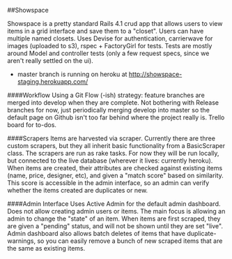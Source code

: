 ##Showspace

Showspace is a pretty standard Rails 4.1 crud app that allows users to view items in a
grid interface and save them to a "closet". Users can have multiple named closets.
Uses Devise for authentication, carrierwave for images (uploaded to s3), rspec +
FactoryGirl for tests. Tests are mostly around Model and controller tests (only a
few request specs, since we aren't really settled on the ui).

- master branch is running on heroku at http://showspace-staging.herokuapp.com/

####Workflow
Using a Git Flow (-ish) strategy: feature branches are merged into develop when they
are complete. Not bothering with Release branches for now, just periodically merging
develop into master so the default page on Github isn't too far behind where the
project really is. Trello board for to-dos.


####Scrapers
Items are harvested via scraper. Currently there are three custom scrapers, but
they all inherit basic functionality from a BasicScraper class. The scrapers are
run as rake tasks. For now they will be run locally, but connected to the live
database (wherever it lives: currently heroku).
When items are created, their attributes are checked against existing items (name,
price, designer, etc), and given a "match score" based on similarity. This score
is accessible in the admin interface, so an admin can verify whether the items
created are duplicates or new.


####Admin Interface
Uses Active Admin for the default admin dashboard. Does not allow creating admin
users or items. The main focus is allowing an admin to change the "state" of an
item. When items are first scraped, they are given a "pending" status, and will
not be shown until they are set "live". Admin dashboard also allows batch deletes
of items that have duplicate-warnings, so you can easily remove a bunch of new
scraped items that are the same as existing items.
